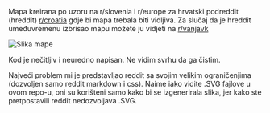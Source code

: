 Mapa kreirana po uzoru na r/slovenia i r/europe za hrvatski podreddit (hreddit) [r/croatia](https://www.reddit.com/r/croatia/) gdje bi mapa trebala biti vidljiva. Za slučaj da je hreddit umeđuvremenu izbrisao mapu možete ju vidjeti na [r/vanjavk](https://www.reddit.com/r/vanjavk/)

![Slika mape](https://i.imgur.com/gHjoAZg.png)

Kod je nečitljiv i neuredno napisan. Ne vidim svrhu da ga čistim.

Najveći problem mi je predstavljao reddit sa svojim velikim ograničenjima (dozvoljen samo reddit markdown i css). Naime iako vidite .SVG fajlove u ovom repo-u, oni su korišteni samo kako bi se izgenerirala slika, jer kako ste pretpostavili reddit nedozvoljava .SVG.